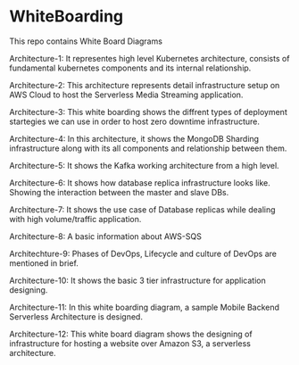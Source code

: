 # WhiteBoarding
This repo contains White Board Diagrams

Architecture-1: It representes high level Kubernetes architecture, consists of fundamental kubernetes components and its internal relationship.

Architecture-2: This architecture represents detail infrastructure setup on AWS Cloud to host the Serverless Media Streaming application.

Architecture-3: This white boarding shows the diffrent types of deployment startegies we can use in order to host zero downtime infrastructure.

Architecture-4: In this architecture, it shows the MongoDB Sharding infrastructure along with its all components and relationship between them.

Architecture-5: It shows the Kafka working architecture from a high level.

Architecture-6: It shows how database replica infrastructure looks like. Showing the interaction between the master and slave DBs.

Architecture-7: It shows the use case of Database replicas while dealing with high volume/traffic application.

Architecture-8: A basic information about AWS-SQS

Architechture-9: Phases of DevOps, Lifecycle and culture of DevOps are mentioned in brief.

Architecture-10: It shows the basic 3 tier infrastructure for application designing.

Architecture-11: In this white boarding diagram, a sample Mobile Backend Serverless Architecture is designed.  

Architecture-12: This white board diagram shows the designing of infrastructure for hosting a website over Amazon S3, a serverless architecture.
